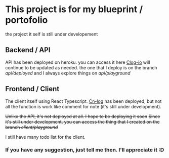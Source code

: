 # This project is for my blueprint / portofolio

the project it self is still under developement

## Backend / API
API has been deployed on heroku. you can access it here
[Clog-io](https://clog-io.herokuapp.com/)
will continue to be updated as needed.
the one that I deploy is on the branch *api/deployed* and I always explore things on *api/playground*

## Frontend / Client
The client itself using React Typescript.
[Cn-log](https://cn-log.herokuapp.com/) has been deployed, but not all the function is work like comment for note (it's still under development).

~~Unlike the API, it's not deployed at all. I hope to be deploying it soon~~
~~Since it's still under development, you can access the thing that I created on the branch *client/playground*~~

I still have many todo list for the client.


### If you have any suggestion, just tell me then. I'll appreciate it :D 
